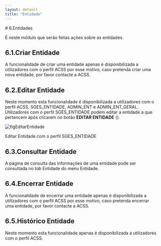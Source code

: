 ```yaml
---
layout: default
title: "Entidade"
---
```


<p id="entidades"></p>
# 6.Entidades

É neste módulo que serão feitas ações sobre as entidades.

<p id="criarEntidade"></p>

## 6.1.Criar Entidade
A funcionalidade de criar uma entidade apenas é disponibilizada a utilizadores com o perfil ACSS por esse motivo, caso pretenda criar uma nova entidade, por favor contacte a ACSS.

## 6.2.Editar Entidade

Neste momento esta funcionalidade é disponibilizada a utilizadores com o perfil ACSS, SGES_ENTIDADE, ADMIN_ENT e ADMIN_ENT_GERAL.
Utilizadores com o perfil SGES_ENTIDADE podem editar a entidade a que pertencem  após clicarem no botão **EDITAR ENTIDADE** ([](#figEditarEntidade)).

![figEditarEntidade](img/pages/cap6/editar_sges_entidade.JPG)

<p class="caption" id="figEditarEntidade">Editar Entidade com o perfil SGES_ENTIDADE</p>

<!-- Utilizadores com o perfil ARS_ADMIN têm permissões para editar a entidade a que pertencem  após clicarem no botão **EDITAR ENTIDADE** ([](#figEditarARS)). Têm também permissão para editar as entidades que lhes pertecem, pesquisando a entidade que pretendem editar, selecionar uma entidade da lista de resultados e clicar no botão **EDITAR** ([](#figEditarEntidade)). 



![figEditarARS](img/pages/cap6/edita_ars.JPG)

<p class="caption" id="figEditarARS">Editar Entidade ARS</p>

![figEditarEntidade](img/pages/cap6/edita_ent_ars.JPG)

<p class="caption" id="figEditarEntidade">Editar Entidades pertencentes à ARS </p>

A edição deve respeitar o preenchimento dos campos obrigatórios que dependem do tipo de entidade como ilustrado nas tabelas e imagens abaixo.


|    | Campos obrigatórios para editar qualquer tipo de entidade             |              |   |
|----|----------------------------------------------------------------------|---------------|---|
| a) | Denominação                                                          |               |   |
| b) | Estado                                                               |               |   |
| c) | Nº Registo ERS                                                       |               |   |
| d) | Data início atividade                                                |               |   |
| e) | Morada                                                               |               |   |
| f) | Código-Postal                                                        |               |   |
| g) | Distrito                                                             |               |   |
| h) | Concelho                                                             |               |   |
| i) | Freguesia                                                            |               |   |
| j) | Telefone                                                             |               |   |
| l) | Fax                                                                  |               |   |
| m) | Endereço eletrónico                                                  |               |   |
| n) | Site                                                                 |               |   |
| o) | Capital                                                              |               |   |
| p) | Fonte de informação                                                  | ACSS          |   |
|    |                                                                      | ERS           |   |
|    |                                                                      | Entidade      |   |     |    |                                                                      | NCSP          |   |     |    |                                                                      |Portal da Saúde|   |
| q) | Convencionada?                                                       | Sim           |   |
|    |                                                                      | Não           |   |


![figEditarGeral](img/pages/cap6/editar_ent_geral.JPG)

<p class="caption" id="figEditarGeral">Campos obrigatórios para editar qualquer tipo de entidade</p>


|    | Campos obrigatórios para editar para entidades                       |               |   |
|    |        com Natureza Jurídica= Cooperativa                            |               |   |
|----|----------------------------------------------------------------------|---------------|---|
| a) | Matrícula                                                            |               |   |
| b) | Volume de Negócios Global                                            |               |   |
| c) | Tipo de Atividade Principal                                          |               |   |
| d) | Tipo de Atividade Secundária                                         |               |   |
| e) | Gerentes/Concelho de dministração                                    |               |   |

![figEditarCoop](img/pages/cap6/edita_ent_cooperativa.JPG)

<p class="caption" id="figEditarCoop">Campos obrigatórios para editar para entidades com Natureza Jurídica = Cooperativa </p>

|    | Campos obrigatórios para editar para entidades                    |                  |   |
|    |        com Natureza Jurídica= Pública                             |                  |   |
|----|-------------------------------------------------------------------|------------------|---|
| a) | ARS                                                               |ACES              |   |
|    |                                                                   |Centro Hospitalar |   |
|    |                                                                   |Hospital          |   |
|    |                                                                   |ULS               |   |
| b) | Tipo de Entidade Jurídica                                         |  EPE             |   |
|    |                                                                   |   IP             |   |
|    |                                                                   |     PPP          |   |
|    |                                                                   |        SPA       |   |

![figEditarPub](img/pages/cap6/edita_ent_publica.JPG)

<p class="caption" id="figEditarPub">Campos obrigatórios para editar para entidades com Natureza Jurídica = Pública </p>


Para gravar as alterações, no final da edição, o utilizador  deve clicar no botão **GUARDAR**. Após clicar irá ser notificado com o resultado da operação.

<p id="consultaEntidade"></p> -->

## 6.3.Consultar Entidade
A página de consulta das informações de uma entidade pode ser consultada no *tab* Entidade do menu Entidade.

<p id="encerrarEntidade"></p>

## 6.4.Encerrar Entidade
A funcionalidade de encerrar uma entidade apenas é disponibilizada a utilizadores com o perfil ACSS por esse motivo, caso pretenda encerrar uma entidade, por favor contacte a ACSS.

<p id="historicoEntidade"></p>

## 6.5.Histórico Entidade

Neste momento esta funcionalidade apenas é disponibilizada a utilizadores com o perfil ACSS.


<!-- Uma vez na página de histórico ([](#figHistoricoEntidade)) o utilizador poderá visualizar todas as versões resultantes da edição da entidade, a data em que as alterações foram efetuadas, o utilizador que as realizou, bem como a identificação dos campos alterados.
Nesta página estão também registados os estabelecimentos transferidos e encerrados da entidade.

![figHistoricoEntidade](img/pages/cap6/6_5_1.jpg)

<p class="caption" id="figHistoricoEntidade"> Histórico de Entidade</p>

Ao selecionar uma das versões e, posteriormente, clicar no botão **DETALHE** o utilizador pode consultar a página de identificação da entidade na qual estão destacados os grupos alterados ([](#figDetalheHistoricoEntidade)).

![figDetalheHistoricoEntidade](img/pages/cap6/6_5_2.jpg)

<p class="caption" id="figDetalheHistoricoEntidade"> Detalhe histórico de Entidade</p>
 -->